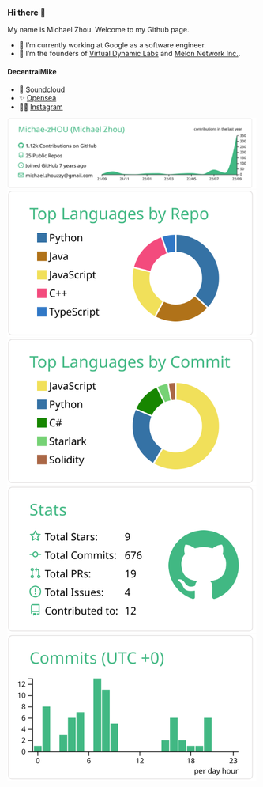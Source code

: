 ### Hi there 👋

My name is Michael Zhou. Welcome to my Github page.

- 🔭 I’m currently working at Google as a software engineer.
- 🦸 I’m the founders of [Virtual Dynamic Labs](https://www.virtualdynamiclabs.xyz) and [Melon Network Inc.](https://www.melonnetwork.io). 

#### DecentralMike
- 🎹 [Soundcloud](https://soundcloud.com/decentral-mike)
- ✨ [Opensea](https://opensea.io/collection/decentralmike-collection)
- 🤟🏿 [Instagram](https://www.instagram.com/decentralmike)

[![](https://raw.githubusercontent.com/Michae-zHOU/Michae-zHOU/master/profile-summary-card-output/vue/0-profile-details.svg)](https://github.com/Michae-zHOU/Michae-zHOU)
[![](https://raw.githubusercontent.com/Michae-zHOU/Michae-zHOU/master/profile-summary-card-output/vue/1-repos-per-language.svg)](https://github.com/Michae-zHOU/Michae-zHOU) [![](https://raw.githubusercontent.com/Michae-zHOU/Michae-zHOU/master/profile-summary-card-output/vue/2-most-commit-language.svg)](https://github.com/Michae-zHOU/Michae-zHOU)
[![](https://raw.githubusercontent.com/Michae-zHOU/Michae-zHOU/master/profile-summary-card-output/vue/3-stats.svg)](https://github.com/Michae-zHOU/Michae-zHOU) [![](https://raw.githubusercontent.com/Michae-zHOU/Michae-zHOU/master/profile-summary-card-output/vue/4-productive-time.svg)](https://github.com/Michae-zHOU/Michae-zHOU)
